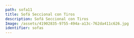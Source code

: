 ```yaml
---
path: sofa11
title: Sofá Seccional con Tiros
description: Sofá Seccional con Tiros
Image: /assets/41902835-9755-494a-a13c-762da411c626.jpg
identifier: sofas
---
```


